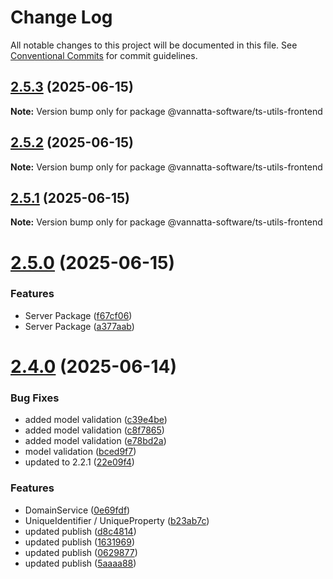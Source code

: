 # Change Log

All notable changes to this project will be documented in this file.
See [Conventional Commits](https://conventionalcommits.org) for commit guidelines.

## [2.5.3](https://github.com/vannatta-software/ts-utils/compare/v2.5.2...v2.5.3) (2025-06-15)

**Note:** Version bump only for package @vannatta-software/ts-utils-frontend





## [2.5.2](https://github.com/vannatta-software/ts-utils/compare/v2.5.1...v2.5.2) (2025-06-15)

**Note:** Version bump only for package @vannatta-software/ts-utils-frontend





## [2.5.1](https://github.com/vannatta-software/ts-utils/compare/v2.5.0...v2.5.1) (2025-06-15)

**Note:** Version bump only for package @vannatta-software/ts-utils-frontend





# [2.5.0](https://github.com/vannatta-software/ts-utils/compare/v2.4.0...v2.5.0) (2025-06-15)


### Features

* Server Package ([f67cf06](https://github.com/vannatta-software/ts-utils/commit/f67cf06c50b72d3efe061faab2f9912587ce5280))
* Server Package ([a377aab](https://github.com/vannatta-software/ts-utils/commit/a377aabd39f8dc0e305121961d11222652b52fe3))





# [2.4.0](https://github.com/vannatta-software/ts-utils/compare/v1.6.0...v2.4.0) (2025-06-14)


### Bug Fixes

* added model validation ([c39e4be](https://github.com/vannatta-software/ts-utils/commit/c39e4bebaf43dfa3629196e4024629a0bd2452a9))
* added model validation ([c8f7865](https://github.com/vannatta-software/ts-utils/commit/c8f78653410c8d99cb2c580c8299e00a7f8d5e74))
* added model validation ([e78bd2a](https://github.com/vannatta-software/ts-utils/commit/e78bd2af4f3cea1686e2e141ee168a5d3fd1473e))
* model validation ([bced9f7](https://github.com/vannatta-software/ts-utils/commit/bced9f77396ca80c512377a4f11d8d01e54a3d63))
* updated to 2.2.1 ([22e09f4](https://github.com/vannatta-software/ts-utils/commit/22e09f44b437ca7aa08255eb42594fe164cb45bd))


### Features

* DomainService ([0e69fdf](https://github.com/vannatta-software/ts-utils/commit/0e69fdf30c1dcce4228dbfb3560d65f1abef380e))
* UniqueIdentifier / UniqueProperty ([b23ab7c](https://github.com/vannatta-software/ts-utils/commit/b23ab7c471d04f346060ef9cbfe874783e66a78c))
* updated publish ([d8c4814](https://github.com/vannatta-software/ts-utils/commit/d8c4814bb22e50a4976a513cba63eab25f3529b3))
* updated publish ([1631969](https://github.com/vannatta-software/ts-utils/commit/1631969de67a2fadc39e61e238330b7ca67365a3))
* updated publish ([0629877](https://github.com/vannatta-software/ts-utils/commit/0629877099a0784839debfb63bdc7867b24600da))
* updated publish ([5aaaa88](https://github.com/vannatta-software/ts-utils/commit/5aaaa88799ddf27a241988c82ccc6399f2910952))

